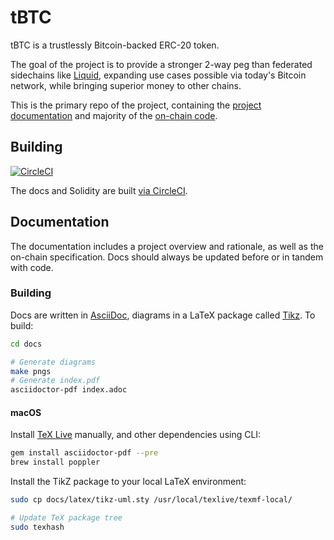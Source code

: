 # tBTC

tBTC is a trustlessly Bitcoin-backed ERC-20 token.

The goal of the project is to provide a stronger 2-way peg than federated
sidechains like [Liquid](https://blockstream.com/liquid/), expanding use cases
possible via today's Bitcoin network, while bringing superior money to other
chains.

This is the primary repo of the project, containing the
[project documentation](index.adoc) and majority of the [on-chain code](implementation/).

## Building

[![CircleCI](https://circleci.com/gh/keep-network/tbtc.svg?style=svg&circle-token=ec728f5ca814b6cb2db5ffeb7258151b752a207e)](https://circleci.com/gh/keep-network/tbtc)

The docs and Solidity are built [via CircleCI](.circleci/).

## Documentation

The documentation includes a project overview and rationale, as well as the
on-chain specification. Docs should always be updated before or in tandem with
code.

### Building

Docs are written in [AsciiDoc](http://asciidoc.org/), diagrams in a LaTeX package called [Tikz](https://www.overleaf.com/learn/latex/TikZ_package). To build:

```sh
cd docs

# Generate diagrams
make pngs
# Generate index.pdf
asciidoctor-pdf index.adoc
```

#### macOS

Install [TeX Live](https://www.tug.org/texlive/) manually, and other dependencies using CLI:

```sh
gem install asciidoctor-pdf --pre
brew install poppler
```

Install the TikZ package to your local LaTeX environment:

```sh
sudo cp docs/latex/tikz-uml.sty /usr/local/texlive/texmf-local/

# Update TeX package tree
sudo texhash
```